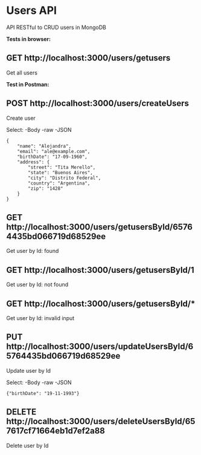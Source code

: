 # Users API

API RESTful to CRUD users in MongoDB

**Tests in browser:**

## GET http://localhost:3000/users/getusers

Get all users

**Test in Postman:**

## POST http://localhost:3000/users/createUsers

Create user

Select:
-Body
-raw
-JSON

```
{
    "name": "Alejandra",
    "email": "ale@example.com",
    "birthDate": "17-09-1960",
    "address": {
        "street": "Tita Merello",
        "state": "Buenos Aires",
        "city": "Distrito Federal",
        "country": "Argentina",
        "zip": "1428"
    }
}
```

## GET http://localhost:3000/users/getusersById/65764435bd066719d68529ee

Get user by Id: found

## GET http://localhost:3000/users/getusersById/1

Get user by Id: not found

## GET http://localhost:3000/users/getusersById/\*

Get user by Id: invalid input

## PUT http://localhost:3000/users/updateUsersById/65764435bd066719d68529ee

Update user by Id

Select:
-Body
-raw
-JSON

```
{"birthDate": "19-11-1993"}
```

## DELETE http://localhost:3000/users/deleteUsersById/657617cf71664eb1d7ef2a88

Delete user by Id
